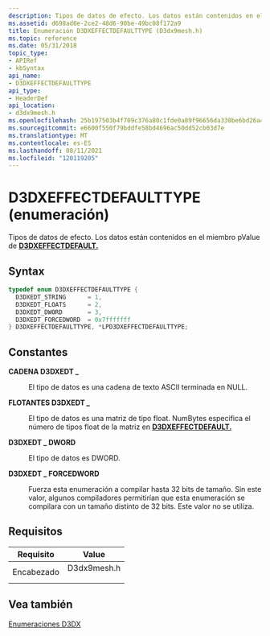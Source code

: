 ```yaml
---
description: Tipos de datos de efecto. Los datos están contenidos en el miembro pValue de D3DXEFFECTDEFAULT.
ms.assetid: d698ad6e-2ce2-48d6-90be-49bc08f172a9
title: Enumeración D3DXEFFECTDEFAULTTYPE (D3dx9mesh.h)
ms.topic: reference
ms.date: 05/31/2018
topic_type:
- APIRef
- kbSyntax
api_name:
- D3DXEFFECTDEFAULTTYPE
api_type:
- HeaderDef
api_location:
- d3dx9mesh.h
ms.openlocfilehash: 25b197503b4f709c376a80c1fde0a89f96656da330be6bd26a4b1ebc1c8f47a3
ms.sourcegitcommit: e6600f550f79bddfe58bd4696ac50dd52cb03d7e
ms.translationtype: MT
ms.contentlocale: es-ES
ms.lasthandoff: 08/11/2021
ms.locfileid: "120119205"
---
```

# <a name="d3dxeffectdefaulttype-enumeration"></a>D3DXEFFECTDEFAULTTYPE (enumeración)

Tipos de datos de efecto. Los datos están contenidos en el miembro pValue de [**D3DXEFFECTDEFAULT.**](d3dxeffectdefault.md)

## <a name="syntax"></a>Syntax


```C++
typedef enum D3DXEFFECTDEFAULTTYPE { 
  D3DXEDT_STRING      = 1,
  D3DXEDT_FLOATS      = 2,
  D3DXEDT_DWORD       = 3,
  D3DXEDT_FORCEDWORD  = 0x7fffffff
} D3DXEFFECTDEFAULTTYPE, *LPD3DXEFFECTDEFAULTTYPE;
```



## <a name="constants"></a>Constantes

<dl> <dt>

<span id="D3DXEDT_STRING"></span><span id="d3dxedt_string"></span>**CADENA D3DXEDT \_**
</dt> <dd>

El tipo de datos es una cadena de texto ASCII terminada en NULL.

</dd> <dt>

<span id="D3DXEDT_FLOATS"></span><span id="d3dxedt_floats"></span>**FLOTANTES D3DXEDT \_**
</dt> <dd>

El tipo de datos es una matriz de tipo float. NumBytes especifica el número de tipos float de la matriz en [**D3DXEFFECTDEFAULT.**](d3dxeffectdefault.md)

</dd> <dt>

<span id="D3DXEDT_DWORD"></span><span id="d3dxedt_dword"></span>**D3DXEDT \_ DWORD**
</dt> <dd>

El tipo de datos es DWORD.

</dd> <dt>

<span id="D3DXEDT_FORCEDWORD"></span><span id="d3dxedt_forcedword"></span>**D3DXEDT \_ FORCEDWORD**
</dt> <dd>

Fuerza esta enumeración a compilar hasta 32 bits de tamaño. Sin este valor, algunos compiladores permitirían que esta enumeración se compilara con un tamaño distinto de 32 bits. Este valor no se utiliza.

</dd> </dl>

## <a name="requirements"></a>Requisitos



| Requisito | Value |
|-------------------|----------------------------------------------------------------------------------------|
| Encabezado<br/> | <dl> <dt>D3dx9mesh.h</dt> </dl> |



## <a name="see-also"></a>Vea también

<dl> <dt>

[Enumeraciones D3DX](dx9-graphics-reference-d3dx-enums.md)
</dt> </dl>

 

 




